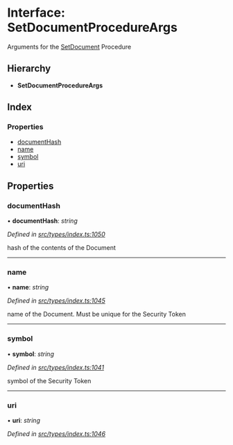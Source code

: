 # Interface: SetDocumentProcedureArgs

Arguments for the [SetDocument](../enums/_types_index_.proceduretype.md#setdocument) Procedure

## Hierarchy

- **SetDocumentProcedureArgs**

## Index

### Properties

- [documentHash](_types_index_.setdocumentprocedureargs.md#documenthash)
- [name](_types_index_.setdocumentprocedureargs.md#name)
- [symbol](_types_index_.setdocumentprocedureargs.md#symbol)
- [uri](_types_index_.setdocumentprocedureargs.md#uri)

## Properties

### documentHash

• **documentHash**: _string_

_Defined in [src/types/index.ts:1050](https://github.com/PolymathNetwork/polymath-sdk/blob/d80c6e9/src/types/index.ts#L1050)_

hash of the contents of the Document

---

### name

• **name**: _string_

_Defined in [src/types/index.ts:1045](https://github.com/PolymathNetwork/polymath-sdk/blob/d80c6e9/src/types/index.ts#L1045)_

name of the Document. Must be unique for the Security Token

---

### symbol

• **symbol**: _string_

_Defined in [src/types/index.ts:1041](https://github.com/PolymathNetwork/polymath-sdk/blob/d80c6e9/src/types/index.ts#L1041)_

symbol of the Security Token

---

### uri

• **uri**: _string_

_Defined in [src/types/index.ts:1046](https://github.com/PolymathNetwork/polymath-sdk/blob/d80c6e9/src/types/index.ts#L1046)_
